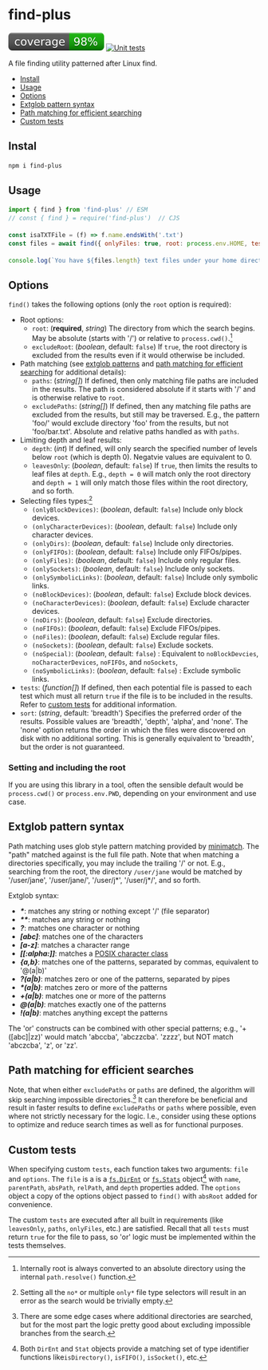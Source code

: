 # find-plus
[![coverage: 98%](./.readme-assets/coverage.svg)](https://github.com/liquid-labs/find-plus/pulls?q=is%3Apr+is%3Aclosed) [![Unit tests](https://github.com/liquid-labs/find-plus/actions/workflows/unit-tests-node.yaml/badge.svg)](https://github.com/liquid-labs/find-plus/actions/workflows/unit-tests-node.yaml)

A file finding utility patterned after Linux find.

- [Install](#install)
- [Usage](#usage)
- [Options](#options)
- [Extglob pattern syntax](#extglob-pattern-syntax)
- [Path matching for efficient searching](#path-matching-for-efficient-searches)
- [Custom tests](#custom-tests)

## Instal

```bash
npm i find-plus
```

## Usage

```javascript
import { find } from 'find-plus' // ESM
// const { find } = require('find-plus')  // CJS

const isaTXTFile = (f) => f.name.endsWith('.txt')
const files = await find({ onlyFiles: true, root: process.env.HOME, tests: [isaTXTFile] }

console.log(`You have ${files.length} text files under your home directory.`)
```

## Options

`find()` takes the following options (only the `root` option is required):
- Root options:
  - `root`: (__required__, _string_) The directory from which the search begins. May be absolute (starts with '/') or relative to `process.cwd()`.[^1]
  - `excludeRoot`: (_boolean_, default: `false`) If `true`, the root directory is excluded from the results even if it would otherwise be included.
- Path matching (see [extglob patterns](#extglob-pattern-syntax) and [path matching for efficient searching](#path-matching-for-efficient-searches) for additional details):
  - `paths`: (_string[]_) If defined, then only matching file paths are included in the results. The path is considered absolute if it starts with '/' and is otherwise relative to `root`.
  - `excludePaths`: (_string[]_) If defined, then any matching file paths are excluded from the results, but still may be traversed. E.g., the pattern 'foo/' would exclude directory 'foo' from the results, but not 'foo/bar.txt'. Absolute and relative paths handled as with `paths`.
- Limiting depth and leaf results:
  - `depth`: (_int_) If defined, will only search the specified number of levels below `root` (which is depth 0). Negatvie values are equivalent to 0.
  - `leavesOnly`: (_boolean_, default: `false`) If `true`, then limits the results to leaf files at `depth`. E.g., `depth = 0` will match only the root directory and `depth = 1` will only match those files within the root directory, and so forth.
- Selecting files types:[^2]
  - `(onlyBlockDevices)`: (_boolean_, default: `false`) Include only block devices.
  - `(onlyCharacterDevices)`: (_boolean_, default: `false`) Include only character devices.
  - `(onlyDirs)`: (_boolean_, default: `false`) Include only directories.
  - `(onlyFIFOs)`: (_boolean_, default: `false`) Include only FIFOs/pipes.
  - `(onlyFiles)`: (_boolean_, default: `false`) Include only regular files.
  - `(onlySockets)`: (_boolean_, default: `false`) Include only sockets.
  - `(onlySymbolicLinks)`: (_boolean_, default: `false`) Include only symbolic links.
  - `(noBlockDevices)`: (_boolean_, default: `false`) Exclude block devices.
  - `(noCharacterDevices)`: (_boolean_, default: `false`) Exclude character devices.
  - `(noDirs)`: (_boolean_, default: `false`) Exclude directories.
  - `(noFIFOs)`: (_boolean_, default: `false`) Exclude FIFOs/pipes.
  - `(noFiles)`: (_boolean_, default: `false`) Exclude regular files.
  - `(noSockets)`: (_boolean_, default: `false`) Exclude sockets.
  - `(noSpecial)`: (_boolean_, default: `false`) : Equivalent to `noBlockDevcies`, `noCharacterDevices`, `noFIFOs`, and `noSockets`,
  - `(noSymbolicLinks)`: (_boolean_, default: `false`) : Exclude symbolic links.
- `tests`: (_function[]_) If defined, then each potential file is passed to each test which must all return `true` if the file is to be included in the results. Refer to [custom tests](#custom-tests) for additional information.
- `sort`: (_string_, default: 'breadth') Specifies the preferred order of the results. Possible values are 'breadth', 'depth', 'alpha', and 'none'. The 'none' option returns the order in which the files were discovered on disk with no additional sorting. This is generally equivalent to 'breadth', but the order is not guaranteed.

[^1]: Internally root is always converted to an absolute directory using the internal `path.resolve()` function.
[^2]: Setting all the `no*` or multiple `only*` file type selectors will result in an error as the search would be trivially empty.

### Setting and including the root

If you are using this library in a tool, often the sensible default would be `process.cwd()` or `process.env.PWD`, depending on your environment and use case.

## Extglob pattern syntax

Path matching uses glob style pattern matching provided by [minimatch](https://github.com/isaacs/minimatch#readme). The "path" matched against is the full file path. Note that when matching a directories specifically, you may include the trailing '/' or not. E.g., searching from the root, the directory `/user/jane` would be matched by '/user/jane', '/user/jane/', '/user/j*', '/user/j*/', and so forth.

Extglob syntax:
- ___*___: matches any string or nothing except '/' (file separator)
- ___**___: matches any string or nothing
- ___?___: matches one character or nothing
- ___[abc]___: matches one of the characters
- ___[a-z]___: matches a character range
- ___[[:alpha:]]___: matches a [POSIX character class](https://www.gnu.org/software/bash/manual/html_node/Pattern-Matching.html)
- ___{a,b}___: matches one of the patterns, separated by commas, equivalent to '@(a|b)'
- ___?(a|b)___: matches zero or one of the patterns, separated by pipes
- ___*(a|b)___: matches zero or more of the patterns
- ___+(a|b)___: matches one or more of the patterns
- ___@(a|b)___: matches exactly one of the patterns
- ___!(a|b)___: matches anything except the patterns

The 'or' constructs can be combined with other special patterns; e.g., '+([abc]|zz)' would match 'abccba', 'abczzcba'. 'zzzz', but NOT match 'abczcba', 'z', or 'zz'.

## Path matching for efficient searches

Note, that when either `excludePaths` or `paths` are defined, the algorithm will skip searching impossible directories.[^3] It can therefore be beneficial and result in faster results to define `excludePaths` or `paths` where possible, even where not strictly necessary for the logic. I.e., consider using these options to optimize and reduce search times as well as for functional purposes.

[^3]: There are some edge cases where additional directories are searched, but for the most part the logic pretty good about excluding impossible branches from the search.

## Custom tests

When specifying custom `tests`, each function takes two arguments: `file` and `options`. The `file` is a is a [`fs.DirEnt`](https://nodejs.org/api/fs.html#class-fsdirent) or [`fs.Stats`](https://nodejs.org/api/fs.html#class-fsstats) object[^4] with `name`, `parentPath`, `absPath`, `relPath`, and `depth` properties added. The `options` object a copy of the options object passed to `find()` with `absRoot` added for convenience.

[^4]: Both `DirEnt` and `Stat` objects provide a matching set of type identifier functions like`isDirectory()`, `isFIFO()`, `isSocket()`, etc.

The custom `tests` are executed after all built in requirements (like `leavesOnly`, `paths`, `onlyFiles`, etc.) are satisfied. Recall that all `tests` must return `true` for the file to pass, so 'or' logic must be implemented within the tests themselves.

